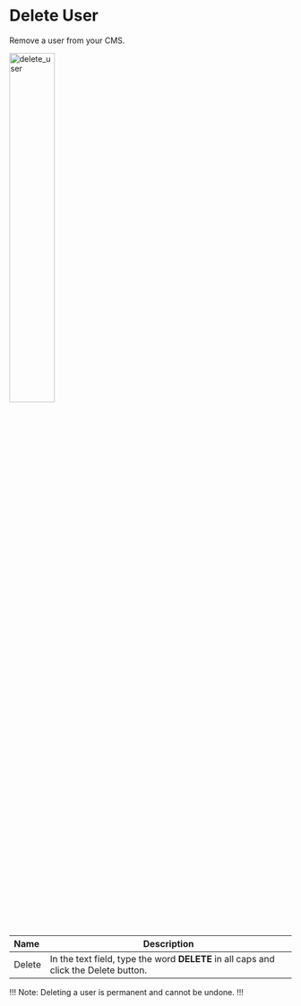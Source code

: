# Delete User

Remove a user from your CMS.

<img src="/../../../images/delete_user.png" alt="delete_user" style="width: 40%; display: block"></a>

**Name** | **Description** 
:--- | ---
Delete | In the text field, type the word **DELETE** in all caps and click the Delete button.

!!! Note:
Deleting a user is permanent and cannot be undone.
!!!
